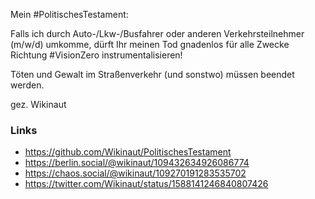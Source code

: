 Mein #PolitischesTestament:  

Falls ich durch Auto-/Lkw-/Busfahrer oder anderen Verkehrsteilnehmer (m/w/d) umkomme, dürft Ihr meinen Tod gnadenlos für alle Zwecke Richtung #VisionZero instrumentalisieren!

Töten und Gewalt im Straßenverkehr (und sonstwo) müssen beendet werden.


gez. Wikinaut

### Links
* https://github.com/Wikinaut/PolitischesTestament
* https://berlin.social/@wikinaut/109432634926086774
* https://chaos.social/@wikinaut/109270191283535702
* https://twitter.com/Wikinaut/status/1588141246840807426
